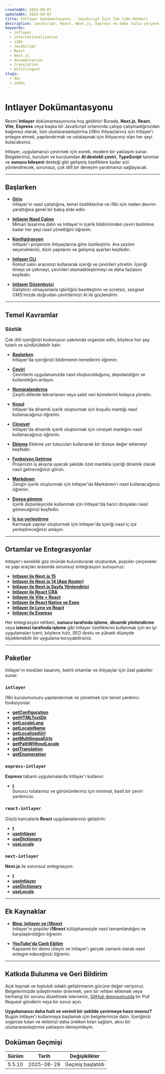 ```yaml
---
createdAt: 2025-09-07
updatedAt: 2025-09-07
title: Intlayer Dokümantasyonu - JavaScript İçin Tam i18n Rehberi
description: JavaScript, React, Next.js, Express ve daha fazla çerçeve için modern uluslararasılaştırma kütüphanesi Intlayer için tam dokümantasyon.
keywords:
  - intlayer
  - internationalization
  - i18n
  - JavaScript
  - React
  - Next.js
  - documentation
  - translation
  - multilingual
slugs:
  - doc
  - index
---
```


# Intlayer Dokümantasyonu

Resmi **Intlayer** dokümantasyonuna hoş geldiniz! Burada, **Next.js**, **React**, **Vite**, **Express** veya başka bir JavaScript ortamında çalışıp çalışmadığınızdan bağımsız olarak, tüm uluslararasılaştırma (i18n) ihtiyaçlarınız için Intlayer'ı entegre etmek, yapılandırmak ve ustalaşmak için ihtiyacınız olan her şeyi bulacaksınız.

Intlayer, uygulamanızı çevirmek için esnek, modern bir yaklaşım sunar. Belgelerimiz, kurulum ve kurulumdan **AI destekli çeviri**, **TypeScript** tanımlar ve **sunucu bileşeni** desteği gibi gelişmiş özelliklere kadar sizi yönlendirecek, sorunsuz, çok dilli bir deneyim yaratmanızı sağlayacak.

---

## Başlarken

- **[Giriş](https://github.com/aymericzip/intlayer/blob/main/docs/docs/en/introduction.md)**  
  Intlayer'ın nasıl çalıştığına, temel özelliklerine ve i18n için neden devrim yarattığına genel bir bakış elde edin.

- **[Intlayer Nasıl Çalışır](https://github.com/aymericzip/intlayer/blob/main/docs/docs/en/how_works_intlayer.md)**  
  Mimari tasarıma dalın ve Intlayer'ın içerik bildiriminden çeviri teslimine kadar her şeyi nasıl yönettiğini öğrenin.

- **[Konfigürasyon](https://github.com/aymericzip/intlayer/blob/main/docs/docs/en/configuration.md)**  
  Intlayer'ı projenizin ihtiyaçlarına göre özelleştirin. Ara yazılım seçeneklerini, dizin yapılarını ve gelişmiş ayarları keşfedin.

- **[Intlayer CLI](https://github.com/aymericzip/intlayer/blob/main/docs/docs/en/intlayer_cli.md)**  
  Komut satırı aracımızı kullanarak içeriği ve çevirileri yönetin. İçeriği itmeyi ve çekmeyi, çevirileri otomatikleştirmeyi ve daha fazlasını keşfedin.

- **[Intlayer Düzenleyici](https://github.com/aymericzip/intlayer/blob/main/docs/docs/en/intlayer_visual_editor.md)**  
  Geliştirici olmayanlarla işbirliğini basitleştirin ve ücretsiz, sezgisel CMS'mizde doğrudan çevirilerinizi AI ile güçlendirin.

---

## Temel Kavramlar

### Sözlük

Çok dilli içeriğinizi kodunuzun yakınında organize edin, böylece her şey tutarlı ve sürdürülebilir kalır.

- **[Başlarken](https://github.com/aymericzip/intlayer/blob/main/docs/docs/en/dictionary/content_file.md)**  
  Intlayer'da içeriğinizi bildirmenin temellerini öğrenin.

- **[Çeviri](https://github.com/aymericzip/intlayer/blob/main/docs/docs/en/dictionary/translation.md)**  
  Çevirilerin uygulamanızda nasıl oluşturulduğunu, depolandığını ve kullanıldığını anlayın.

- **[Numaralandırma](https://github.com/aymericzip/intlayer/blob/main/docs/docs/en/dictionary/enumeration.md)**  
  Çeşitli dillerde tekrarlanan veya sabit veri kümelerini kolayca yönetin.

- **[Koşul](https://github.com/aymericzip/intlayer/blob/main/docs/docs/en/dictionary/conditional.md)**  
  Intlayer'da dinamik içerik oluşturmak için koşullu mantığı nasıl kullanacağınızı öğrenin.

- **[Cinsiyet](https://github.com/aymericzip/intlayer/blob/main/docs/docs/en/dictionary/gender.md)**  
  Intlayer'da dinamik içerik oluşturmak için cinsiyet mantığını nasıl kullanacağınızı öğrenin.

- **[Ekleme](https://github.com/aymericzip/intlayer/blob/main/docs/docs/en/dictionary/insertion.md)**
  Ekleme yer tutucuları kullanarak bir dizeye değer eklemeyi keşfedin.

- **[Fonksiyon Getirme](https://github.com/aymericzip/intlayer/blob/main/docs/docs/en/dictionary/function_fetching.md)**  
  Projenizin iş akışına uyacak şekilde özel mantıkla içeriği dinamik olarak nasıl getireceğinizi görün.

- **[Markdown](https://github.com/aymericzip/intlayer/blob/main/docs/docs/en/dictionary/markdown.md)**  
  Zengin içerik oluşturmak için Intlayer'da Markdown'ı nasıl kullanacağınızı öğrenin.

- **[Dosya gömme](https://github.com/aymericzip/intlayer/blob/main/docs/docs/en/dictionary/file_embeddings.md)**  
  İçerik düzenleyicide kullanmak için Intlayer'da harici dosyaları nasıl gömeceğinizi keşfedin.

- **[İç içe yerleştirme](https://github.com/aymericzip/intlayer/blob/main/docs/docs/en/dictionary/nesting.md)**  
  Karmaşık yapılar oluşturmak için Intlayer'da içeriği nasıl iç içe yerleştireceğinizi anlayın.

---

## Ortamlar ve Entegrasyonlar

Intlayer'ı esneklik göz önünde bulundurarak oluşturduk, popüler çerçeveler ve yapı araçları arasında sorunsuz entegrasyon sunuyoruz:

- **[Intlayer ile Next.js 15](https://github.com/aymericzip/intlayer/blob/main/docs/docs/en/intlayer_with_nextjs_15.md)**
- **[Intlayer ile Next.js 14 (App Router)](https://github.com/aymericzip/intlayer/blob/main/docs/docs/en/intlayer_with_nextjs_14.md)**
- **[Intlayer ile Next.js Sayfa Yönlendirici](https://github.com/aymericzip/intlayer/blob/main/docs/docs/en/intlayer_with_nextjs_page_router.md)**
- **[Intlayer ile React CRA](https://github.com/aymericzip/intlayer/blob/main/docs/docs/en/intlayer_with_create_react_app.md)**
- **[Intlayer ile Vite + React](https://github.com/aymericzip/intlayer/blob/main/docs/docs/en/intlayer_with_vite+react.md)**
- **[Intlayer ile React Native ve Expo](https://github.com/aymericzip/intlayer/blob/main/docs/docs/en/intlayer_with_react_native+expo.md)**
- **[Intlayer ile Lynx ve React](https://github.com/aymericzip/intlayer/blob/main/docs/docs/en/intlayer_with_lynx+react.md)**
- **[Intlayer ile Express](https://github.com/aymericzip/intlayer/blob/main/docs/docs/en/intlayer_with_express.md)**

Her entegrasyon rehberi, **sunucu tarafında işleme**, **dinamik yönlendirme** veya **istemci tarafında işleme** gibi Intlayer özelliklerini kullanmak için en iyi uygulamaları içerir, böylece hızlı, SEO dostu ve yüksek düzeyde ölçeklenebilir bir uygulama koruyabilirsiniz.

---

## Paketler

Intlayer'ın modüler tasarımı, belirli ortamlar ve ihtiyaçlar için özel paketler sunar:

### `intlayer`

i18n kurulumunuzu yapılandırmak ve yönetmek için temel yardımcı fonksiyonlar.

- **[getConfiguration](https://github.com/aymericzip/intlayer/blob/main/docs/docs/en/packages/intlayer/getConfiguration.md)**
- **[getHTMLTextDir](https://github.com/aymericzip/intlayer/blob/main/docs/docs/en/packages/intlayer/getHTMLTextDir.md)**
- **[getLocaleLang](https://github.com/aymericzip/intlayer/blob/main/docs/docs/en/packages/intlayer/getLocaleLang.md)**
- **[getLocaleName](https://github.com/aymericzip/intlayer/blob/main/docs/docs/en/packages/intlayer/getLocaleName.md)**
- **[getLocalizedUrl](https://github.com/aymericzip/intlayer/blob/main/docs/docs/en/packages/intlayer/getLocalizedUrl.md)**
- **[getMultilingualUrls](https://github.com/aymericzip/intlayer/blob/main/docs/docs/en/packages/intlayer/getMultilingualUrls.md)**
- **[getPathWithoutLocale](https://github.com/aymericzip/intlayer/blob/main/docs/docs/en/packages/intlayer/getPathWithoutLocale.md)**
- **[getTranslation](https://github.com/aymericzip/intlayer/blob/main/docs/docs/en/packages/intlayer/getTranslation.md)**
- **[getEnumeration](https://github.com/aymericzip/intlayer/blob/main/docs/docs/en/packages/intlayer/getEnumeration.md)**

### `express-intlayer`

**Express** tabanlı uygulamalarda Intlayer'ı kullanın:

- **[t](https://github.com/aymericzip/intlayer/blob/main/docs/docs/en/packages/express-intlayer/t.md)**  
  Sunucu rotalarınız ve görünümleriniz için minimal, basit bir çeviri yardımcısı.

### `react-intlayer`

Güçlü kancalarla **React** uygulamalarınızı geliştirin:

- **[t](https://github.com/aymericzip/intlayer/blob/main/docs/docs/en/packages/react-intlayer/t.md)**
- **[useIntlayer](https://github.com/aymericzip/intlayer/blob/main/docs/docs/en/packages/react-intlayer/useIntlayer.md)**
- **[useDictionary](https://github.com/aymericzip/intlayer/blob/main/docs/docs/en/packages/react-intlayer/useDictionary.md)**
- **[useLocale](https://github.com/aymericzip/intlayer/blob/main/docs/docs/en/packages/react-intlayer/useLocale.md)**

### `next-intlayer`

**Next.js** ile sorunsuz entegrasyon:

- **[t](https://github.com/aymericzip/intlayer/blob/main/docs/docs/en/packages/next-intlayer/t.md)**
- **[useIntlayer](https://github.com/aymericzip/intlayer/blob/main/docs/docs/en/packages/next-intlayer/useIntlayer.md)**
- **[useDictionary](https://github.com/aymericzip/intlayer/blob/main/docs/docs/en/packages/next-intlayer/useDictionary.md)**
- **[useLocale](https://github.com/aymericzip/intlayer/blob/main/docs/docs/en/packages/next-intlayer/useLocale.md)**

---

## Ek Kaynaklar

- **[Blog: Intlayer ve i18next](https://github.com/aymericzip/intlayer/blob/main/docs/docs/en/intlayer_with_i18next.md)**  
  Intlayer'ın popüler **i18next** kütüphanesiyle nasıl tamamlandığını ve karşılaştırıldığını öğrenin.

- **[YouTube'da Canlı Eğitim](https://youtu.be/W2G7KxuSD4c?si=GyU_KpVhr61razRw)**  
  Kapsamlı bir demo izleyin ve Intlayer'ı gerçek zamanlı olarak nasıl entegre edeceğinizi öğrenin.

---

## Katkıda Bulunma ve Geri Bildirim

Açık kaynak ve topluluk odaklı geliştirmenin gücüne değer veriyoruz. Belgelerimizde iyileştirmeler önermek, yeni bir rehber eklemek veya herhangi bir sorunu düzeltmek isterseniz, [GitHub deposumuzda](https://github.com/aymericzip/intlayer/blob/main/docs/docs) bir Pull Request gönderin veya bir sorun açın.

**Uygulamanızı daha hızlı ve verimli bir şekilde çevirmeye hazır mısınız?** Bugün Intlayer'ı kullanmaya başlamak için belgelerimize dalın. İçeriğinizi organize tutan ve ekibinizi daha üretken kılan sağlam, akıcı bir uluslararasılaştırma yaklaşımı deneyimleyin.

## Doküman Geçmişi

| Sürüm  | Tarih      | Değişiklikler     |
| ------ | ---------- | ----------------- |
| 5.5.10 | 2025-06-29 | Geçmiş başlatıldı |
